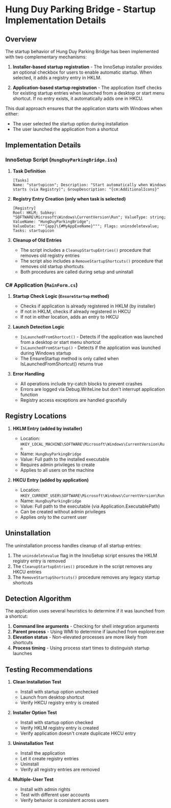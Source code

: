 # Hung Duy Parking Bridge - Startup Implementation Details

## Overview

The startup behavior of Hung Duy Parking Bridge has been implemented with two complementary mechanisms:

1. **Installer-based startup registration** - The InnoSetup installer provides an optional checkbox for users to enable automatic startup. When selected, it adds a registry entry in HKLM.

2. **Application-based startup registration** - The application itself checks for existing startup entries when launched from a desktop or start menu shortcut. If no entry exists, it automatically adds one in HKCU.

This dual approach ensures that the application starts with Windows when either:
- The user selected the startup option during installation
- The user launched the application from a shortcut

## Implementation Details

### InnoSetup Script (`HungDuyParkingBridge.iss`)

1. **Task Definition**
   ```
   [Tasks]
   Name: "startupicon"; Description: "Start automatically when Windows starts (via Registry)"; GroupDescription: "{cm:AdditionalIcons}"
   ```

2. **Registry Entry Creation (only when task is selected)**
   ```
   [Registry]
   Root: HKLM; Subkey: "SOFTWARE\Microsoft\Windows\CurrentVersion\Run"; ValueType: string; ValueName: "HungDuyParkingBridge"; 
   ValueData: """{app}\{#MyAppExeName}"""; Flags: uninsdeletevalue; Tasks: startupicon
   ```

3. **Cleanup of Old Entries**
   - The script includes a `CleanupStartupEntries()` procedure that removes old registry entries
   - The script also includes a `RemoveStartupShortcuts()` procedure that removes old startup shortcuts
   - Both procedures are called during setup and uninstall

### C# Application (`MainForm.cs`)

1. **Startup Check Logic (`EnsureStartup` method)**
   - Checks if application is already registered in HKLM (by installer)
   - If not in HKLM, checks if already registered in HKCU
   - If not in either location, adds an entry to HKCU

2. **Launch Detection Logic**
   - `IsLaunchedFromShortcut()` - Detects if the application was launched from a desktop or start menu shortcut
   - `IsLaunchedFromStartup()` - Detects if the application was launched during Windows startup
   - The EnsureStartup method is only called when IsLaunchedFromShortcut() returns true

3. **Error Handling**
   - All operations include try-catch blocks to prevent crashes
   - Errors are logged via Debug.WriteLine but don't interrupt application function
   - Registry access exceptions are handled gracefully

## Registry Locations

1. **HKLM Entry (added by installer)**
   - Location: `HKEY_LOCAL_MACHINE\SOFTWARE\Microsoft\Windows\CurrentVersion\Run`
   - Name: `HungDuyParkingBridge`
   - Value: Full path to the installed executable
   - Requires admin privileges to create
   - Applies to all users on the machine

2. **HKCU Entry (added by application)**
   - Location: `HKEY_CURRENT_USER\SOFTWARE\Microsoft\Windows\CurrentVersion\Run`
   - Name: `HungDuyParkingBridge`
   - Value: Full path to the executable (via Application.ExecutablePath)
   - Can be created without admin privileges
   - Applies only to the current user

## Uninstallation

The uninstallation process handles cleanup of all startup entries:

1. The `uninsdeletevalue` flag in the InnoSetup script ensures the HKLM registry entry is removed
2. The `CleanupStartupEntries()` procedure in the script removes any HKCU entries
3. The `RemoveStartupShortcuts()` procedure removes any legacy startup shortcuts

## Detection Algorithm

The application uses several heuristics to determine if it was launched from a shortcut:

1. **Command line arguments** - Checking for shell integration arguments
2. **Parent process** - Using WMI to determine if launched from explorer.exe
3. **Elevation status** - Non-elevated processes are more likely from shortcuts
4. **Process timing** - Using process start times to distinguish startup launches

## Testing Recommendations

1. **Clean Installation Test**
   - Install with startup option unchecked
   - Launch from desktop shortcut
   - Verify HKCU registry entry is created

2. **Installer Option Test**
   - Install with startup option checked
   - Verify HKLM registry entry is created
   - Verify application doesn't create duplicate HKCU entry

3. **Uninstallation Test**
   - Install the application
   - Let it create registry entries
   - Uninstall
   - Verify all registry entries are removed

4. **Multiple-User Test**
   - Install with admin rights
   - Test with different user accounts
   - Verify behavior is consistent across users